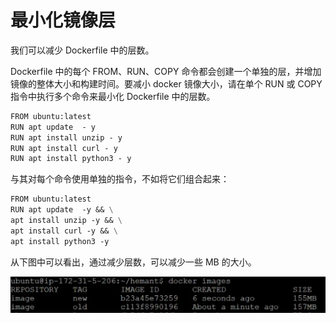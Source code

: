 # 最小化镜像层

我们可以减少 Dockerfile 中的层数。

Dockerfile 中的每个 FROM、RUN、COPY 命令都会创建一个单独的层，并增加镜像的整体大小和构建时间。要减小 docker 镜像大小，请在单个 RUN 或 COPY 指令中执行多个命令来最小化 Dockerfile 中的层数。

```dockerfile
FROM ubuntu:latest
RUN apt update  - y
RUN apt install unzip - y
RUN apt install curl - y
RUN apt install python3 - y
```

与其对每个命令使用单独的指令，不如将它们组合起来：

```dockerfile
FROM ubuntu:latest
RUN apt update  -y && \
apt install unzip -y && \
apt install curl -y && \
apt install python3 -y
```

从下图中可以看出，通过减少层数，可以减少一些 MB 的大小。

![image-20240829144038028](image/image-20240829144038028.png)